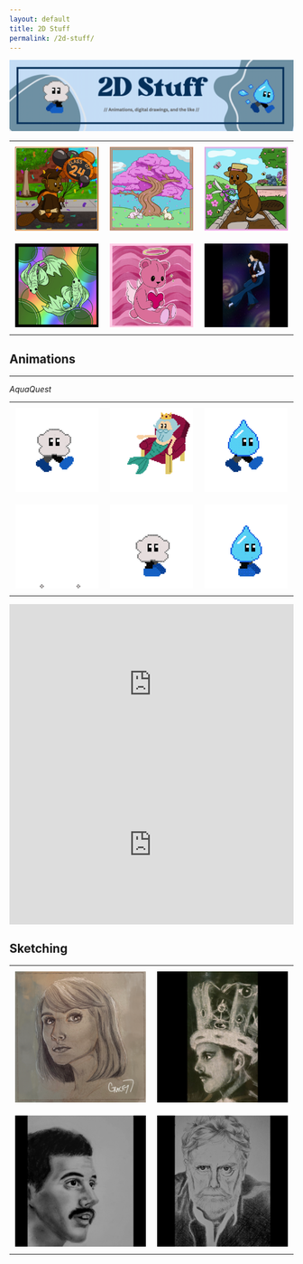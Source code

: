 ```yaml
---
layout: default
title: 2D Stuff
permalink: /2d-stuff/
---
```


<img src="/images/Page_Banners/2D_Stuff_banner.gif" alt="2D Stuff">

<!-- Gallery of digital stuff -->
<table style="border-collapse: collapse; border: none;">
  <tr style="border: none;">
    <td style="border: none; padding: 10px 10px;">
      <img src="/images/2D_Stuff/12.png" alt="Benny Beaver">
    </td>
    <td style="border: none; padding: 10px 10px;">
      <img src="/images/2D_Stuff/4.png" alt="Benny gardening">
    </td>
    <td style="border: none; padding: 10px 10px;">
      <img src="/images/2D_Stuff/8.png" alt="April">
    </td>
  </tr>

<tr style="border: none;">
    <td style="border: none; padding: 10px 10px;">
      <img src="/images/2D_Stuff/7.png" alt="Pisces">
    </td>
    <td style="border: none; padding: 10px 10px;">
      <img src="/images/2D_Stuff/6.png" alt="Valentine Bear">
    </td>
    <td style="border: none; padding: 10px 10px;">
      <img src="/images/2D_Stuff/11.png" alt="Brian May">
    </td>
  </tr>
</table>



## Animations

---

*AquaQuest*

<!-- Gallery of AquaQuest stuff -->
<table style="border-collapse: collapse; border: none;">
  <tr style="border: none;">
    <td style="border: none; padding: 10px 10px;">
      <img src="/images/2D_Stuff/Animations/Cloud_walk.gif" alt="Cloud Idle">
    </td>
    <td style="border: none; padding: 10px 10px;">
      <img src="/images/2D_Stuff/Animations/Neptune.gif" alt="Neptune">
    </td>
    <td style="border: none; padding: 10px 10px;">
      <img src="/images/2D_Stuff/Animations/Water.gif" alt="Water Guy Idle">
    </td>
  </tr>

<tr style="border: none;">
    <td style="border: none; padding: 10px 10px;">
      <img src="/images/2D_Stuff/Animations/cloud_condense.gif" alt="">
    </td>
    <td style="border: none; padding: 10px 10px;">
      <img src="/images/2D_Stuff/Animations/Cloud.gif" alt="">
    </td>
    <td style="border: none; padding: 10px 10px;">
      <img src="/images/2D_Stuff/Animations/water_evapo.gif" alt="">
    </td>
  </tr>
</table>


<div style="position: relative; padding-bottom: 56.25%; height: 0; overflow: hidden; max-width: 100%; height: auto;">
  <iframe style="position: absolute; top: 0; left: 0; width: 100%; height: 100%;" src="https://www.youtube.com/embed/EPocvJX_lIQ?si=OwcQbJJDRitj1LAt" title="YouTube video player" frameborder="0" allow="accelerometer; autoplay; clipboard-write; encrypted-media; gyroscope; picture-in-picture; web-share" referrerpolicy="strict-origin-when-cross-origin" allowfullscreen></iframe>
</div>

<div style="position: relative; padding-bottom: 56.25%; height: 0; overflow: hidden; max-width: 100%; height: auto;">
  <iframe style="position: absolute; top: 0; left: 0; width: 100%; height: 100%;" src="https://www.youtube.com/embed/UeTvLGrg__Y?si=3Lwyo5A7G4FOFz0C" title="YouTube video player" frameborder="0" allow="accelerometer; autoplay; clipboard-write; encrypted-media; gyroscope; picture-in-picture; web-share" referrerpolicy="strict-origin-when-cross-origin" allowfullscreen></iframe>
</div>


## Sketching

<!-- Gallery of portrait stuff -->
<table style="border-collapse: collapse; border: none;">
  <tr style="border: none;">
    <td style="border: none; padding: 10px 10px;">
      <img src="/images/2D_Stuff/14.png" alt="Benny Beaver">
    </td>
    <td style="border: none; padding: 10px 10px;">
      <img src="/images/2D_Stuff/1.png" alt="Benny gardening">
    </td>
  </tr>

<tr style="border: none;">
    <td style="border: none; padding: 10px 10px;">
      <img src="/images/2D_Stuff/2.png" alt="Pisces">
    </td>
    <td style="border: none; padding: 10px 10px;">
      <img src="/images/2D_Stuff/3.png" alt="Valentine Bear">
    </td>
  </tr>
</table>